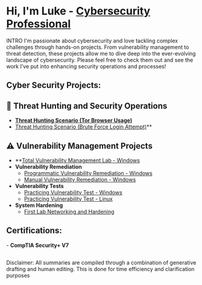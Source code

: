 <h1>Hi, I'm Luke - <a href="https://www.linkedin.com/in/lukeaclayton/">Cybersecurity Professional</a></h1>

INTRO
I'm passionate about cybersecurity and love tackling complex challenges through hands-on projects. From vulnerability management to threat detection, these projects allow me to dive deep into the ever-evolving landscape of cybersecurity. Please feel free to check them out and see the work I’ve put into enhancing security operations and processes!

<h2>Cyber Security Projects:</h2>

## 🚨 Threat Hunting and Security Operations

- **[Threat Hunting Scenario (Tor Browser Usage)](https://github.com/lclayton242/Threat-Hunting-Report-Unauthorized-TOR-Usage)**
- [Threat Hunting Scenario (Brute Force Login Attempt)](https://github.com/lclayton242/Threat-Hunt-Scenario---Accidental-Exposure-to-Internet/tree/main)**
## ⚠️ Vulnerability Management Projects
  - **[Total Vulnerability Management Lab - Windows](https://github.com/lclayton242/Vulnerability-Management)
- <b>Vulnerability Remediation </b>
  - [Programmatic Vulnerability Remediation - Windows](https://github.com/lclayton242/Vulnerability-Remediation-)
  - [Manual Vulnerability Remediation - Windows](https://github.com/lclayton242/Vulnerability-Remediation-)
- <b>Vulnerability Tests </b>
  - [Practicing Vulnerability Test - Windows](https://github.com/lclayton242/Vulnerability-Testing-Lab)
  - [Practicing Vulnerability Test - Linux](https://github.com/lclayton242/Vulnerability-Test-Linux)
- <b>System Hardening </b>
  - [First Lab Networking and Hardening](https://github.com/lclayton242/Securityplus-homelab)

    

<h2>Certifications:</h2>
- <b>CompTIA Security+ V7</b>

<h2></h2>
Disclaimer: All summaries are compiled through a combination of generative drafting and human editing. This is done for time efficiency and clarification purposes
